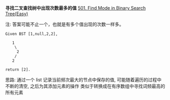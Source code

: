 **寻找二叉查找树中出现次数最多的值**
[501. Find Mode in Binary Search Tree(Easy)](https://leetcode.com/problems/find-mode-in-binary-search-tree/)

注: 答案可能不止一个，也就是有多个值出现的次数一样多。

```
Given BST [1,null,2,2],

   1
    \
     2
    /
   2

return [2].
```

思路: 通过一个 list 记录当前频次最大的节点中保存的值, 可能随着遍历的过程中不断的清空, 之后为其添加元素的操作 类似于转换成在有序数组中寻找词频最高的所有元素